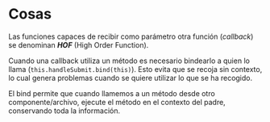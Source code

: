# Cosas

Las funciones capaces de recibir como parámetro otra función (_callback_) se denominan _**HOF**_ (High Order Function).

Cuando una callback utiliza un método es necesario bindearlo a quien lo llama (`this.handleSubmit.bind(this)`). Esto evita que se recoja sin contexto, lo cual genera problemas cuando se quiere utilizar lo que se ha recogido.

El bind permite que cuando llamemos a un método desde otro componente/archivo, ejecute el método en el contexto del padre, conservando toda la información.
